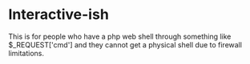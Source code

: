 # Interactive-ish

This is for people who have a php web shell through something like $_REQUEST['cmd'] and they cannot get a physical shell due to firewall limitations. 
